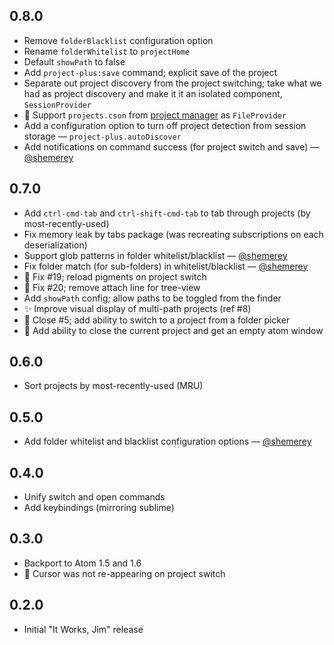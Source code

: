 ## 0.8.0

* Remove `folderBlacklist` configuration option
* Rename `folderWhitelist` to `projectHome`
* Default `showPath` to false
* Add `project-plus:save` command; explicit save of the project
* Separate out project discovery from the project switching; take what we had as project discovery and make it it an isolated component, `SessionProvider`
* :tada: Support `projects.cson` from [project manager](https://github.com/danielbrodin/atom-project-manager) as `FileProvider`
* Add a configuration option to turn off project detection from session storage — `project-plus.autoDiscover`
* Add notifications on command success (for project switch and save) — [@shemerey](https://github.com/shemerey)

## 0.7.0

* Add `ctrl-cmd-tab` and `ctrl-shift-cmd-tab` to tab through projects (by most-recently-used)
* Fix memory leak by tabs package (was recreating subscriptions on each deserialization)
* Support glob patterns in folder whitelist/blacklist — [@shemerey](https://github.com/shemerey)
* Fix folder match (for sub-folders) in whitelist/blacklist — [@shemerey](https://github.com/shemerey)
* :bug: Fix #19; reload pigments on project switch
* :bug: Fix #20; remove attach line for tree-view
* Add `showPath` config; allow paths to be toggled from the finder
* :sparkles: Improve visual display of multi-path projects (ref #8)
* :hammer: Close #5; add ability to switch to a project from a folder picker
* :hammer: Add ability to close the current project and get an empty atom window

## 0.6.0

* Sort projects by most-recently-used (MRU)

## 0.5.0

* Add folder whitelist and blacklist configuration options — [@shemerey](https://github.com/shemerey)

## 0.4.0

* Unify switch and open commands
* Add keybindings (mirroring sublime)

## 0.3.0

* Backport to Atom 1.5 and 1.6
* :bug: Cursor was not re-appearing on project switch

## 0.2.0

* Initial "It Works, Jim" release
